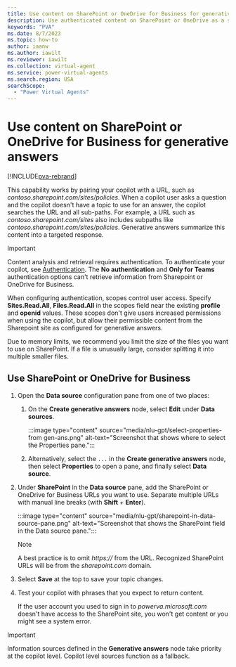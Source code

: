 ```yaml
---
title: Use content on SharePoint or OneDrive for Business for generative answers
description: Use authenticated content on SharePoint or OneDrive as a source for generative answers.
keywords: "PVA"
ms.date: 8/7/2023
ms.topic: how-to
author: iaanw
ms.author: iawilt
ms.reviewer: iawilt
ms.collection: virtual-agent
ms.service: power-virtual-agents
ms.search.region: USA
searchScope:
  - "Power Virtual Agents"
---
```


# Use content on SharePoint or OneDrive for Business for generative answers

[!INCLUDE[pva-rebrand](includes/pva-rebrand.md)]

This capability works by pairing your copilot with a URL, such as _contoso.sharepoint.com/sites/policies_. When a copilot user asks a question and the copilot doesn't have a topic to use for an answer, the copilot searches the URL and all sub-paths. For example, a URL such as _contoso.sharepoint.com/sites_ also includes subpaths like _contoso.sharepoint.com/sites/policies_. Generative answers summarize this content into a targeted response.

> [!IMPORTANT]
> Content analysis and retrieval requires authentication. To authenticate your copilot, see [Authentication](nlu-boost-node.md#authentication). The **No authentication** and **Only for Teams** authentication options can't retrieve information from Sharepoint or OneDrive for Business.
>
> When configuring authentication, scopes control user access. Specify **Sites.Read.All**, **Files.Read.All** in the scopes field near the existing **profile** and **openid** values. These scopes don't give users increased permissions when using the copilot, but allow their permissible content from the Sharepoint site as configured for generative answers.

Due to memory limits, we recommend you limit the size of the files you want to use on SharePoint. If a file is unusually large, consider splitting it into multiple smaller files.

## Use SharePoint or OneDrive for Business

1. Open the **Data source** configuration pane from one of two places:

   1. On the **Create generative answers** node, select **Edit** under **Data sources**.

      :::image type="content" source="media/nlu-gpt/select-properties-from gen-ans.png" alt-text="Screenshot that shows where to select the Properties pane.":::

   1. Alternatively, select the `...` in the **Create generative answers** node, then select **Properties** to open a pane, and finally select **Data source**.

1. Under **SharePoint** in the **Data source** pane, add the SharePoint or OneDrive for Business URLs you want to use. Separate multiple URLs with manual line breaks (with **Shift** + **Enter**).

   :::image type="content" source="media/nlu-gpt/sharepoint-in-data-source-pane.png" alt-text="Screenshot that shows the SharePoint field in the Data source pane.":::

   > [!NOTE]
   >
   > A best practice is to omit _https://_ from the URL. Recognized SharePoint URLs will be from the _sharepoint.com_ domain.

1. Select **Save** at the top to save your topic changes.

1. Test your copilot with phrases that you expect to return content.

   If the user account you used to sign in to _powerva.microsoft.com_ doesn't have access to the SharePoint site, you won't get content or you might see a system error.

> [!IMPORTANT]
> Information sources defined in the **Generative answers** node take priority at the copilot level. Copilot level sources function as a fallback.
